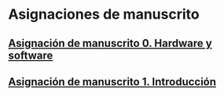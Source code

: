 # Asignaciones de manuscrito

## [Asignación de manuscrito 0. Hardware y software](asignacion-00.md)

## [Asignación de manuscrito 1. Introducción](asignacion-01.md)

<!-- ## [Asignación de manuscrito 1. Resultados](asignacion-01.md) -->

<!-- ## [Asignación de manuscrito 2. Materiales y método](asignacion-02.md) -->



